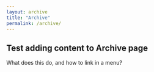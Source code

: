 ```yaml
---
layout: archive
title: "Archive"
permalink: /archive/
---
```

## Test adding content to Archive page
What does this do, and how to link in a menu?

